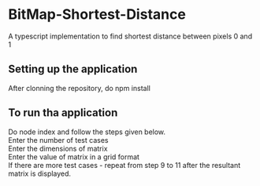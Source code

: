 # BitMap-Shortest-Distance
A typescript implementation to find shortest distance between pixels 0 and 1

## Setting up the application
After clonning the repository, do npm install

## To run tha application
Do node index and follow the steps given below. <br>
Enter the number of test cases <br>
Enter the dimensions of matrix <br>
Enter the value of matrix in a grid format <br>
If there are more test cases - repeat from step 9 to 11 after the resultant matrix is displayed.
